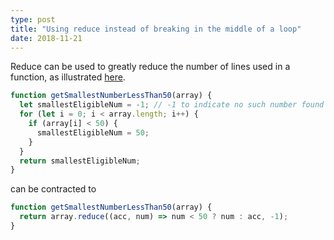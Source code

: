 ```yaml
---
type: post
title: "Using reduce instead of breaking in the middle of a loop"
date: 2018-11-21
---
```


Reduce can be used to greatly reduce the number of lines used in a function,
as illustrated [here](https://medium.com/@RhinoDavid/processing-javascript-arrays-with-foreach-map-reduce-bf40d1e5eac4).

```js
function getSmallestNumberLessThan50(array) {
  let smallestEligibleNum = -1; // -1 to indicate no such number found
  for (let i = 0; i < array.length; i++) {
    if (array[i] < 50) {
      smallestEligibleNum = 50;
    }
  }
  return smallestEligibleNum;
}
```

can be contracted to

```js
function getSmallestNumberLessThan50(array) {
  return array.reduce((acc, num) => num < 50 ? num : acc, -1);
}
```



